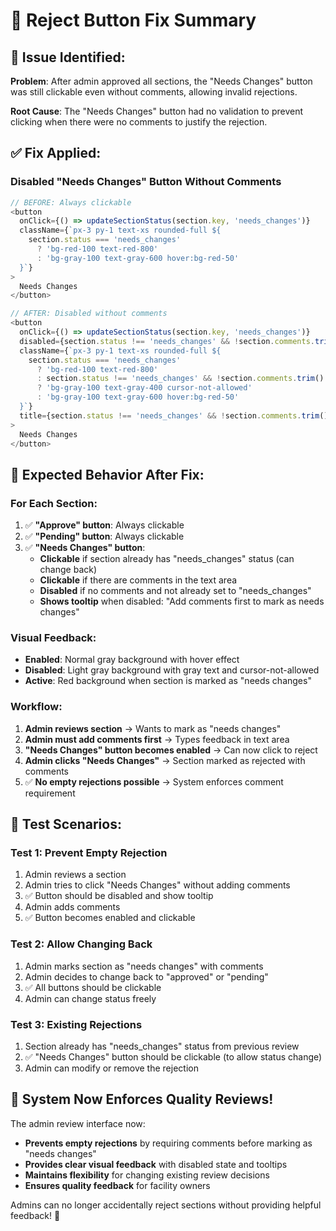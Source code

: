 # 🔧 Reject Button Fix Summary

## 🐛 **Issue Identified:**

**Problem**: After admin approved all sections, the "Needs Changes" button was still clickable even without comments, allowing invalid rejections.

**Root Cause**: The "Needs Changes" button had no validation to prevent clicking when there were no comments to justify the rejection.

## ✅ **Fix Applied:**

### **Disabled "Needs Changes" Button Without Comments**
```typescript
// BEFORE: Always clickable
<button
  onClick={() => updateSectionStatus(section.key, 'needs_changes')}
  className={`px-3 py-1 text-xs rounded-full ${
    section.status === 'needs_changes'
      ? 'bg-red-100 text-red-800'
      : 'bg-gray-100 text-gray-600 hover:bg-red-50'
  }`}
>
  Needs Changes
</button>

// AFTER: Disabled without comments
<button
  onClick={() => updateSectionStatus(section.key, 'needs_changes')}
  disabled={section.status !== 'needs_changes' && !section.comments.trim()}
  className={`px-3 py-1 text-xs rounded-full ${
    section.status === 'needs_changes'
      ? 'bg-red-100 text-red-800'
      : section.status !== 'needs_changes' && !section.comments.trim()
      ? 'bg-gray-100 text-gray-400 cursor-not-allowed'
      : 'bg-gray-100 text-gray-600 hover:bg-red-50'
  }`}
  title={section.status !== 'needs_changes' && !section.comments.trim() ? 'Add comments first to mark as needs changes' : ''}
>
  Needs Changes
</button>
```

## 🎯 **Expected Behavior After Fix:**

### **For Each Section:**
1. ✅ **"Approve" button**: Always clickable
2. ✅ **"Pending" button**: Always clickable  
3. ✅ **"Needs Changes" button**: 
   - **Clickable** if section already has "needs_changes" status (can change back)
   - **Clickable** if there are comments in the text area
   - **Disabled** if no comments and not already set to "needs_changes"
   - **Shows tooltip** when disabled: "Add comments first to mark as needs changes"

### **Visual Feedback:**
- **Enabled**: Normal gray background with hover effect
- **Disabled**: Light gray background with gray text and cursor-not-allowed
- **Active**: Red background when section is marked as "needs changes"

### **Workflow:**
1. **Admin reviews section** → Wants to mark as "needs changes"
2. **Admin must add comments first** → Types feedback in text area
3. **"Needs Changes" button becomes enabled** → Can now click to reject
4. **Admin clicks "Needs Changes"** → Section marked as rejected with comments
5. ✅ **No empty rejections possible** → System enforces comment requirement

## 🧪 **Test Scenarios:**

### **Test 1: Prevent Empty Rejection**
1. Admin reviews a section
2. Admin tries to click "Needs Changes" without adding comments
3. ✅ Button should be disabled and show tooltip
4. Admin adds comments
5. ✅ Button becomes enabled and clickable

### **Test 2: Allow Changing Back**
1. Admin marks section as "needs changes" with comments
2. Admin decides to change back to "approved" or "pending"
3. ✅ All buttons should be clickable
4. Admin can change status freely

### **Test 3: Existing Rejections**
1. Section already has "needs_changes" status from previous review
2. ✅ "Needs Changes" button should be clickable (to allow status change)
3. Admin can modify or remove the rejection

## 🎉 **System Now Enforces Quality Reviews!**

The admin review interface now:
- **Prevents empty rejections** by requiring comments before marking as "needs changes"
- **Provides clear visual feedback** with disabled state and tooltips
- **Maintains flexibility** for changing existing review decisions
- **Ensures quality feedback** for facility owners

Admins can no longer accidentally reject sections without providing helpful feedback! 🚀